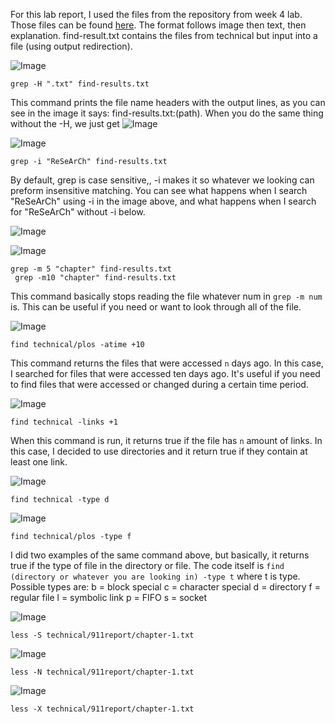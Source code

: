 For this lab report, I used the files from the repository from week 4 lab. Those files can be found [here](https://github.com/ucsd-cse15l-f22/docsearch/). The format follows image then text, then explanation. find-result.txt contains the files from technical but input into a file (using output redirection).   

![Image](grep-H.png)

```
grep -H ".txt" find-results.txt
```
This command prints the file name headers with the output lines, as you can see in the image it says: find-results.txt:(path). When you do the same thing without the -H, we just get ![Image](grep-reg.png)



![Image](grep-i.png)

```
grep -i "ReSeArCh" find-results.txt
```
By default, grep is case sensitive,, -i makes it so whatever we looking can preform insensitive matching. You can see what happens when I search "ReSeArCh" using -i in the image above, and what happens when I search for "ReSeArCh" without -i below. 

![Image](grep-i-reg.png)


![Image](grep-m-num.png)

```
grep -m 5 "chapter" find-results.txt
 grep -m10 "chapter" find-results.txt 
```
This command basically stops reading the file whatever num in `grep -m num` is. This can be useful if you need or want to look through all of the file.  


![Image](find-atime.png)

```
find technical/plos -atime +10
```
This command returns the files that were accessed `n` days ago. In this case, I searched for files that were accessed ten days ago. It's useful if you need to find files that were accessed or changed during a certain time period. 


![Image](find-links.png)

```
find technical -links +1
```
When this command is run, it returns true if the file has `n` amount of links. In this case, I decided to use directories and it return true if they contain at least one link.  


![Image](find-type-d.png)


```
find technical -type d
```

![Image](find-type-f.png)

```
find technical/plos -type f
```
I did two examples of the same command above, but basically, it returns true if the type of file in the directory or file. The code itself is `find (directory or whatever you are looking in) -type t` where t is type. Possible types are:
b = block special
c = character special 
d = directory 
f = regular file
l = symbolic link
p = FIFO
s = socket 



![Image](less-S.png)


```
less -S technical/911report/chapter-1.txt
```


![Image](less-N.png)

```
less -N technical/911report/chapter-1.txt
```


![Image](less-X.png)

```
less -X technical/911report/chapter-1.txt
```